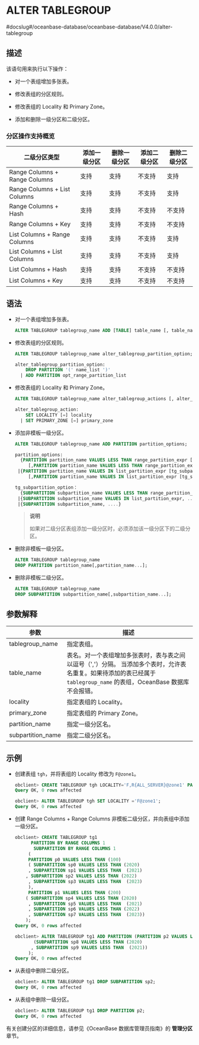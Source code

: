 ALTER TABLEGROUP 
=====================================
#docslug#/oceanbase-database/oceanbase-database/V4.0.0/alter-tablegroup


描述 
-----------------------

该语句用来执行以下操作：

* 对一个表组增加多张表。

  

* 修改表组的分区规则。

  

* 修改表组的 Locality 和 Primary Zone。

  

* 添加和删除一级分区和二级分区。

  




### 分区操作支持概览 



|            二级分区类型             | 添加一级分区 | 删除一级分区 | 添加二级分区 | 删除二级分区 |
|-------------------------------|--------|--------|--------|--------|
| Range Columns + Range Columns | 支持     | 支持     | 不支持    | 支持     |
| Range Columns + List Columns  | 支持     | 支持     | 不支持    | 支持     |
| Range Columns + Hash          | 支持     | 支持     | 不支持    | 不支持    |
| Range Columns + Key           | 支持     | 支持     | 不支持    | 不支持    |
| List Columns  + Range Columns | 支持     | 支持     | 不支持    | 支持     |
| List Columns  + List Columns  | 支持     | 支持     | 不支持    | 支持     |
| List Columns + Hash           | 支持     | 支持     | 不支持    | 不支持    |
| List Columns + Key            | 支持     | 支持     | 不支持    | 不支持    |



语法 
-----------------------

* 对一个表组增加多张表。

  ```sql
  ALTER TABLEGROUP tablegroup_name ADD [TABLE] table_name [, table_name...];
  ```

  

* 修改表组的分区规则。

  ```sql
  ALTER TABLEGROUP tablegroup_name alter_tablegroup_partition_option;
  
  alter_tablegroup_partition_option:
      DROP PARTITION '(' name_list ')'
    | ADD PARTITION opt_range_partition_list
  ```

  

* 修改表组的 Locality 和 Primary Zone。

  ```sql
  ALTER TABLEGROUP tablegroup_name alter_tablegroup_actions [, alter_tablegroup_action ...];
  
  alter_tablegroup_action:
      SET LOCALITY [=] locality
    | SET PRIMARY_ZONE [=] primary_zone
  ```

  

* 添加非模板一级分区。

  ```sql
  ALTER TABLEGROUP tablegroup_name ADD PARTITION partition_options;
  
  partition_options:
    {PARTITION partition_name VALUES LESS THAN range_partition_expr [tg_subpartition_option]
       [,PARTITION partition_name VALUES LESS THAN range_partition_expr [tg_subpartition_option]]... }
   |{PARTITION partition_name VALUES IN list_partition_expr [tg_subpartition_option]
       [,PARTITION partition_name VALUES IN list_partition_expr [tg_subpartition_option]]...}
  
  tg_subpartition_option：
    {SUBPARTITION subpartition_name VALUES LESS THAN range_partition_expr, ...}
   |{SUBPARTITION subpartition_name VALUES IN list_partition_expr, ....}
   |{SUBPARTITION subpartition_name, ....}
  ```

  
  >**说明**
  >
  >如果对二级分区表组添加一级分区时，必须添加该一级分区下的二级分区。
  

* 删除非模板一级分区。

  ```sql
  ALTER TABLEGROUP tablegroup_name
  DROP PARTITION partition_name[,partition_name...];
  ```

  

* 删除非模板二级分区。

  ```sql
  ALTER TABLEGROUP tablegroup_name
  DROP SUBPARTITION subpartition_name[,subpartition_name...];
  ```

  




参数解释 
-------------------------



|      **参数**       |                                                       **描述**                                                        |
|-------------------|---------------------------------------------------------------------------------------------------------------------|
| tablegroup_name   | 指定表组。                                                                                                               |
| table_name        | 表名。对一个表组增加多张表时，表与表之间以逗号（','）分隔。 当添加多个表时，允许表名重复。如果待添加的表已经属于 `tablegroup_name` 的表组，OceanBase 数据库不会报错。 |
| locality          | 指定表组的 Locality。                                                                                                     |
| primary_zone      | 指定表组的 Primary Zone。                                                                                                 |
| partition_name    | 指定一级分区名。                                                                                                            |
| subpartition_name | 指定二级分区名。                                                                                                            |



示例 
-----------------------

* 创建表组 `tgh`，并将表组的 Locality 修改为 `F@zone1`。

  ```sql
  obclient> CREATE TABLEGROUP tgh LOCALITY='F,R{ALL_SERVER}@zone1' PARTITION BY HASH PARTITIONS 10;
  Query OK, 0 rows affected
  
  obclient> ALTER TABLEGROUP tgh SET LOCALITY ='F@zone1';
  Query OK, 0 rows affected
  ```

  


* 创建 Range Columns + Range Columns 非模板二级分区，并向表组中添加一级分区。

  ```sql
  obclient> CREATE TABLEGROUP tg1
        PARTITION BY RANGE COLUMNS 1
         SUBPARTITION BY RANGE COLUMNS 1
       (
       PARTITION p0 VALUES LESS THAN (100)
       ( SUBPARTITION sp0 VALUES LESS THAN (2020)
       , SUBPARTITION sp1 VALUES LESS THAN  (2021)
      , SUBPARTITION sp2 VALUES LESS THAN (2022)
       , SUBPARTITION sp3 VALUES LESS THAN  (2023)
       ),
       PARTITION p1 VALUES LESS THAN (200)
      ( SUBPARTITION sp4 VALUES LESS THAN (2020)
       , SUBPARTITION sp5 VALUES LESS THAN  (2021)
       , SUBPARTITION sp6 VALUES LESS THAN (2022)
       , SUBPARTITION sp7 VALUES LESS THAN  (2023))
      );
  Query OK, 0 rows affected
  
  obclient> ALTER TABLEGROUP tg1 ADD PARTITION (PARTITION p2 VALUES LESS THAN (300)
         (SUBPARTITION sp8 VALUES LESS THAN (2020)
        , SUBPARTITION sp9 VALUES LESS THAN  (2021))
       );
  Query OK, 0 rows affected
  ```

  

* 从表组中删除二级分区。

  ```sql
  obclient> ALTER TABLEGROUP tg1 DROP SUBPARTITION sp2;
  Query OK, 0 rows affected
  ```

  


* 从表组中删除一级分区。

  ```sql
  obclient> ALTER TABLEGROUP tg1 DROP PARTITION p2;
  Query OK, 0 rows affected
  ```

  




有关创建分区的详细信息，请参见《OceanBase 数据库管理员指南》的 **管理分区** 章节。
